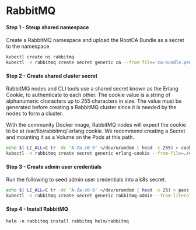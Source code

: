 # RabbitMQ


#### Step 1 - Steup shared namespace

Create a RabbitMQ namespace and upload the RootCA Bundle as a secret to the namespace

```bash
kubectl create ns rabbitmq
kubectl -n rabbitmq create secret generic ca --from-file='ca-bundle.pem=./ca.crt'
```


#### Step 2 - Create shared cluster secret

RabbitMQ nodes and CLI tools use a shared secret known as the Erlang Cookie, to authenticate to each other. 
The cookie value is a string of alphanumeric characters up to 255 characters in size. The value must be generated before 
creating a RabbitMQ cluster since it is needed by the nodes to form a cluster.

With the community Docker image, RabbitMQ nodes will expect the cookie to be at /var/lib/rabbitmq/.erlang.cookie. 
We recommend creating a Secret and mounting it as a Volume on the Pods at this path.

```bash
echo $( LC_ALL=C tr -dc 'A-Za-z0-9' </dev/urandom | head -c 255) > cookie
kubectl -n rabbitmq create secret generic erlang-cookie --from-file=./cookie
```

#### Step 3 - Create admin user credentials

Run the following to seed admin user credentials into a k8s secret.

```bash
echo $( LC_ALL=C tr -dc 'A-Za-z0-9' </dev/urandom | head -c 25) > pass
kubectl -n rabbitmq create secret generic rabbitmq-admin --from-literal=user=admin --from-file=./pass
```

#### Step 4 - Install RabbitMQ

`helm -n rabbitmq install rabbitmq helm/rabbitmq`
